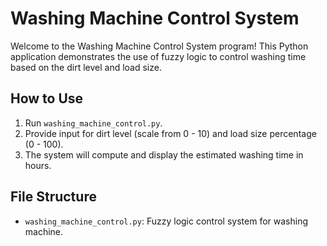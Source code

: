 # Washing Machine Control System

Welcome to the Washing Machine Control System program! This Python application demonstrates the use of fuzzy logic to control washing time based on the dirt level and load size.

## How to Use
1. Run `washing_machine_control.py`.
2. Provide input for dirt level (scale from 0 - 10) and load size percentage (0 - 100).
3. The system will compute and display the estimated washing time in hours.

## File Structure
- `washing_machine_control.py`: Fuzzy logic control system for washing machine.
